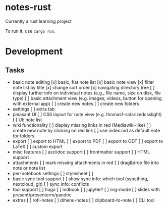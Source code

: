 # notes-rust

Currently a rust learning project

To run it, use `cargo run`.

# Development

## Tasks

- basic note editing
  [x] basic, flat note list
  [x] basic note view
  [x] filter note list by title
  [x] change sort order
  [x] navigating directory tree
  [ ] display further info on individual notes (e.g., file name, size on disk, file type)
  [ ] basic attachment view (e.g. images, videos, button for opening with external app)
  [ ] create new notes
  [ ] create new folders
- settings
  [ ] extra tab
- pleasant UI
  [ ] CSS layout for note view (e.g. thomasf-solarizedcsslight)
  [ ] UI: note list
- wiki functionality
  [ ] display missing links in red (Mediawiki-like)
  [ ] create new note by clicking on red link
  [ ] use index.md as default note for folders
- export
  [ ] export to HTML
  [ ] export to PDF
  [ ] export to ODT
  [ ] export to LaTeX
  [ ] custom export
- misc features
  [ ] asciidoc support
  [ ] frontmatter support
  [ ] HTML support
- attachments
  [ ] mark missing attachments in red
  [ ] drag&drop file into note or note list
- per-notebook settings
  [ ] stylesheet
  [ ]
- basic sync tool support
  [ ] show sync info: which tool (syncthing, nextcloud, git)
  [ ] sync info: conflicts
- tool support
  [ ] hugo
  [ ] mdbook
  [ ] jupyter?
  [ ] org-mode
  [ ] slides with present/presenterm/pandoc
- extras
  [ ] rofi-notes
  [ ] dmenu-notes
  [ ] clipboard-to-note
  [ ] CLI tool
